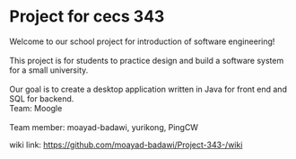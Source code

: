 # Project for cecs 343
Welcome to our school project for introduction of software engineering!
<br><br>
This project is for students to practice design and build a software system for a small university.<br><br>
Our goal is to create a desktop application written in Java for front end and SQL for backend.<br>
Team: Moogle<br><br>
Team member: moayad-badawi, yurikong, PingCW


wiki link: https://github.com/moayad-badawi/Project-343-/wiki
